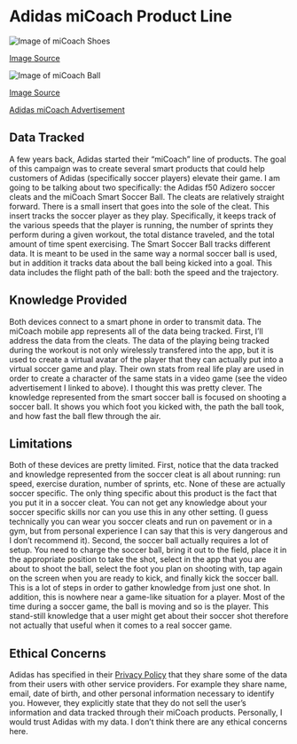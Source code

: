 # Adidas miCoach Product Line

![Image of miCoach Shoes](https://cdn3.volusion.com/goz35.avhz4/v/vspfiles/photos/SM-ADG45575-2.jpg?1456231556)

[Image Source](https://cdn3.volusion.com/goz35.avhz4/v/vspfiles/photos/SM-ADG45575-2.jpg?1456231556)

![Image of miCoach Ball](http://cdn.hiconsumption.com/wp-content/uploads/2014/05/adidas-miCoach-SMART-BALL.jpg)

[Image Source](http://cdn.hiconsumption.com/wp-content/uploads/2014/05/adidas-miCoach-SMART-BALL.jpg)

[Adidas miCoach Advertisement](https://youtu.be/32NWSnW93QE)


## Data Tracked
A few years back, Adidas started their “miCoach” line of products. The goal of this campaign was to create several smart products that could help customers of Adidas (specifically soccer players) elevate their game. I am going to be talking about two specifically: the Adidas f50 Adizero soccer cleats and the miCoach Smart Soccer Ball.
The cleats are relatively straight forward. There is a small insert that goes into the sole of the cleat. This insert tracks the soccer player as they play. Specifically, it keeps track of the various speeds that the player is running, the number of sprints they perform during a given workout, the total distance traveled, and the total amount of time spent exercising.
The Smart Soccer Ball tracks different data. It is meant to be used in the same way a normal soccer ball is used, but in addition it tracks data about the ball being kicked into a goal. This data includes the flight path of the ball: both the speed and the trajectory.

## Knowledge Provided
Both devices connect to a smart phone in order to transmit data. The miCoach mobile app represents all of the data being tracked. First, I’ll address the data from the cleats. The data of the playing being tracked during the workout is not only wirelessly transfered into the app, but it is used to create a virtual avatar of the player that they can actually put into a virtual soccer game and play. Their own stats from real life play are used in order to create a character of the same stats in a video game (see the video advertisement I linked to above). I thought this was pretty clever.
The knowledge represented from the smart soccer ball is focused on shooting a soccer ball. It shows you which foot you kicked with, the path the ball took, and how fast the ball flew through the air.

## Limitations
Both of these devices are pretty limited. First, notice that the data tracked and knowledge represented from the soccer cleat is all about running: run speed, exercise duration, number of sprints, etc. None of these are actually soccer specific. The only thing specific about this product is the fact that you put it in a soccer cleat. You can not get any knowledge about your soccer specific skills nor can you use this in any other setting. (I guess technically you can wear you soccer cleats and run on pavement or in a gym, but from personal experience I can say that this is very dangerous and I don’t recommend it).
Second, the soccer ball actually requires a lot of setup. You need to charge the soccer ball, bring it out to the field, place it in the appropriate position to take the shot, select in the app that you are about to shoot the ball, select the foot you plan on shooting with, tap again on the screen when you are ready to kick, and finally kick the soccer ball. This is a lot of steps in order to gather knowledge from just one shot. In addition, this is nowhere near a game-like situation for a player. Most of the time during a soccer game, the ball is moving and so is the player. This stand-still knowledge that a user might get about their soccer shot therefore not actually that useful when it comes to a real soccer game.

## Ethical Concerns
Adidas has specified in their [Privacy Policy](https://www.adidas.com/us/what-is-the-privacy-policy.html) that they share some of the data from their users with other service providers. For example they share name, email, date of birth, and other personal information necessary to identify you. However, they explicitly state that they do not sell the user’s information and data tracked through their miCoach products. Personally, I would trust Adidas with my data. I don’t think there are any ethical concerns here.
